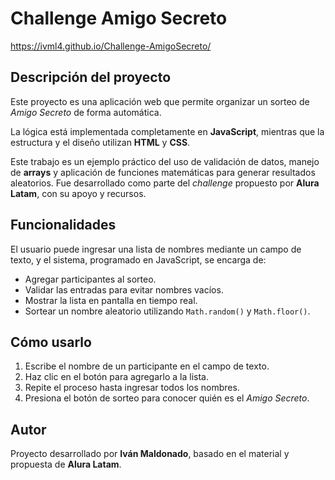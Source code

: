 # Challenge Amigo Secreto  
https://ivml4.github.io/Challenge-AmigoSecreto/
## Descripción del proyecto  
Este proyecto es una aplicación web que permite organizar un sorteo de *Amigo Secreto* de forma automática.  

La lógica está implementada completamente en **JavaScript**, mientras que la estructura y el diseño utilizan **HTML** y **CSS**.  

Este trabajo es un ejemplo práctico del uso de validación de datos, manejo de **arrays** y aplicación de funciones matemáticas para generar resultados aleatorios. Fue desarrollado como parte del *challenge* propuesto por **Alura Latam**, con su apoyo y recursos.  

## Funcionalidades  
El usuario puede ingresar una lista de nombres mediante un campo de texto, y el sistema, programado en JavaScript, se encarga de:  

- Agregar participantes al sorteo.  
- Validar las entradas para evitar nombres vacíos.  
- Mostrar la lista en pantalla en tiempo real.  
- Sortear un nombre aleatorio utilizando `Math.random()` y `Math.floor()`.  

## Cómo usarlo  
1. Escribe el nombre de un participante en el campo de texto.  
2. Haz clic en el botón para agregarlo a la lista.  
3. Repite el proceso hasta ingresar todos los nombres.  
4. Presiona el botón de sorteo para conocer quién es el *Amigo Secreto*.  

## Autor  
Proyecto desarrollado por **Iván Maldonado**, basado en el material y propuesta de **Alura Latam**.  

